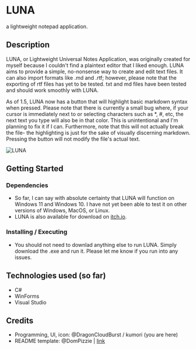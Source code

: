 # LUNA
a lightweight notepad application.

## Description
LUNA, or Lightweight Universal Notes Application, was originally created for myself because I couldn't find a plaintext editor that I liked enough. LUNA aims to provide a simple, no-nonsense way to create and edit text files. It can also import formats like .md and .rtf; however, please note that the exporting of rtf files has yet to be tested. txt and md files have been tested and should work smoothly with LUNA. 

As of 1.5, LUNA now has a button that will highlight basic markdown syntax when pressed. Please note that there is currently a small bug where, if your cursor is immediately next to or selecting characters such as *, #, etc, the next text you type will also be in that color. This is unintentional and I'm planning to fix it if I can. Furthermore, note that this will not actually break the file- the highlighting is just for the sake of visually discerning markdown. Pressing the button will not modify the file's actual text.

![LUNA](https://img.itch.zone/aW1hZ2UvMzMzMjkzOC8xOTkwNzE0My5wbmc=/347x500/hctLtw.png)

## Getting Started

### Dependencies
- So far, I can say with absolute certainty that LUNA will function on Windows 11 and Windows 10. I have not yet been able to test it on other versions of Windows, MacOS, or Linux.
- LUNA is also available for download on [itch.io](https://kumori-arashi.itch.io/luna).

### Installing / Executing
- You should not need to downlad anything else to run LUNA. Simply download the .exe and run it. Please let me know if you run into any issues.

## Technologies used (so far)
- C#
- WinForms
- Visual Studio

## Credits 
- Programming, UI, icon: @DragonCloudBurst / kumori (you are here)
- README template: @DomPizzie | [link](https://gist.github.com/DomPizzie/7a5ff55ffa9081f2de27c315f5018afc)
